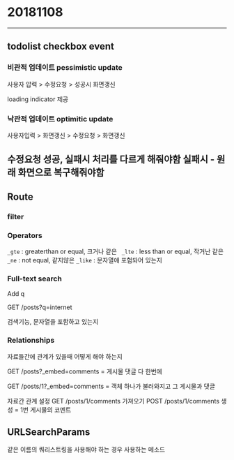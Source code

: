 # 20181108
---
## todolist checkbox event

### 비관적 업데이트 pessimistic update
사용자 압력 > 수정요청 > 성공시 화면갱신

loading indicator 제공
### 낙관적 업데이트 optimitic update
사용자입력 > 화면갱신 > 수정요청 > 화면갱신

수정요청 성공, 실패시 처리를 다르게 해줘야함
실패시 - 원래 화면으로 복구해줘야함
---

## Route

### filter

### Operators

`_gte` : greaterthan or equal, 크거나 같은
` _lte` : less than or equal, 작거난 같은
`_ne` : not equal, 같지않은
`_like` : 문자열애 포험돠어 있는지

### Full-text search
Add q

GET /posts?q=internet

검색기능, 문자열을 포함하고 있는지

### Relationships 
자료들간에 관계가 있을때 어떻게 해야 하는지

GET /posts?_embed=comments
= 게시물 댓글 다 한번에

GET /posts/1?_embed=comments
= 객체 하나가 불러와지고 그 게시물과 댓글 

자료간 관계 설정
GET  /posts/1/comments 가져오기
POST /posts/1/comments 생성
= 1번 게시물의 코멘트

## URLSearchParams
같은 이름의 쿼리스트링을 사용해야 하는 경우 사용하는 메소드
